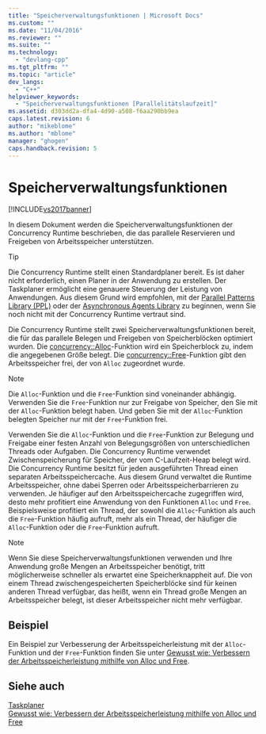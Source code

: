 ```yaml
---
title: "Speicherverwaltungsfunktionen | Microsoft Docs"
ms.custom: ""
ms.date: "11/04/2016"
ms.reviewer: ""
ms.suite: ""
ms.technology: 
  - "devlang-cpp"
ms.tgt_pltfrm: ""
ms.topic: "article"
dev_langs: 
  - "C++"
helpviewer_keywords: 
  - "Speicherverwaltungsfunktionen [Parallelitätslaufzeit]"
ms.assetid: d303dd2a-dfa4-4d90-a508-f6aa290bb9ea
caps.latest.revision: 6
author: "mikeblome"
ms.author: "mblome"
manager: "ghogen"
caps.handback.revision: 5
---
```

# Speicherverwaltungsfunktionen
[!INCLUDE[vs2017banner](../../assembler/inline/includes/vs2017banner.md)]

In diesem Dokument werden die Speicherverwaltungsfunktionen der Concurrency Runtime beschrieben, die das parallele Reservieren und Freigeben von Arbeitsspeicher unterstützen.  
  
> [!TIP]
>  Die Concurrency Runtime stellt einen Standardplaner bereit. Es ist daher nicht erforderlich, einen Planer in der Anwendung zu erstellen.  Der Taskplaner ermöglicht eine genauere Steuerung der Leistung von Anwendungen. Aus diesem Grund wird empfohlen, mit der [Parallel Patterns Library \(PPL\)](../../parallel/concrt/parallel-patterns-library-ppl.md) oder der [Asynchronous Agents Library](../../parallel/concrt/asynchronous-agents-library.md) zu beginnen, wenn Sie noch nicht mit der Concurrency Runtime vertraut sind.  
  
 Die Concurrency Runtime stellt zwei Speicherverwaltungsfunktionen bereit, die für das parallele Belegen und Freigeben von Speicherblöcken optimiert wurden.  Die [concurrency::Alloc](../Topic/Alloc%20Function.md)\-Funktion wird ein Speicherblock zu, indem die angegebenen Größe belegt.  Die [concurrency::Free](../Topic/Free%20Function.md)\-Funktion gibt den Arbeitsspeicher frei, der von `Alloc` zugeordnet wurde.  
  
> [!NOTE]
>  Die `Alloc`\-Funktion und die `Free`\-Funktion sind voneinander abhängig.  Verwenden Sie die `Free`\-Funktion nur zur Freigabe von Speicher, den Sie mit der `Alloc`\-Funktion belegt haben.  Und geben Sie mit der `Alloc`\-Funktion belegten Speicher nur mit der `Free`\-Funktion frei.  
  
 Verwenden Sie die `Alloc`\-Funktion und die `Free`\-Funktion zur Belegung und Freigabe einer festen Anzahl von Belegungsgrößen von unterschiedlichen Threads oder Aufgaben.  Die Concurrency Runtime verwendet Zwischenspeicherung für Speicher, der vom C\-Laufzeit\-Heap belegt wird.  Die Concurrency Runtime besitzt für jeden ausgeführten Thread einen separaten Arbeitsspeichercache. Aus diesem Grund verwaltet die Runtime Arbeitsspeicher, ohne dabei Sperren oder Arbeitsspeicherbarrieren zu verwenden.  Je häufiger auf den Arbeitsspeichercache zugegriffen wird, desto mehr profitiert eine Anwendung von den Funktionen `Alloc` und `Free`.  Beispielsweise profitiert ein Thread, der sowohl die `Alloc`\-Funktion als auch die `Free`\-Funktion häufig aufruft, mehr als ein Thread, der häufiger die `Alloc`\-Funktion oder die `Free`\-Funktion aufruft.  
  
> [!NOTE]
>  Wenn Sie diese Speicherverwaltungsfunktionen verwenden und Ihre Anwendung große Mengen an Arbeitsspeicher benötigt, tritt möglicherweise schneller als erwartet eine Speicherknappheit auf.  Die von einem Thread zwischengespeicherten Speicherblöcke sind für keinen anderen Thread verfügbar, das heißt, wenn ein Thread große Mengen an Arbeitsspeicher belegt, ist dieser Arbeitsspeicher nicht mehr verfügbar.  
  
## Beispiel  
 Ein Beispiel zur Verbesserung der Arbeitsspeicherleistung mit der `Alloc`\-Funktion und der `Free`\-Funktion finden Sie unter [Gewusst wie: Verbessern der Arbeitsspeicherleistung mithilfe von Alloc und Free](../../parallel/concrt/how-to-use-alloc-and-free-to-improve-memory-performance.md).  
  
## Siehe auch  
 [Taskplaner](../../parallel/concrt/task-scheduler-concurrency-runtime.md)   
 [Gewusst wie: Verbessern der Arbeitsspeicherleistung mithilfe von Alloc und Free](../../parallel/concrt/how-to-use-alloc-and-free-to-improve-memory-performance.md)